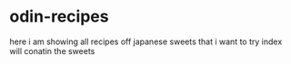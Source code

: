 # odin-recipes
here i am showing all recipes off japanese sweets that i want to try
index will conatin the sweets